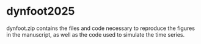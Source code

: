 # dynfoot2025

dynfoot.zip contains the files and code necessary to reproduce the figures in the manuscript, as well as the code used to simulate the time series.

